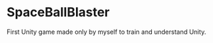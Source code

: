 SpaceBallBlaster
================

First Unity game made only by myself to train and understand Unity. 
